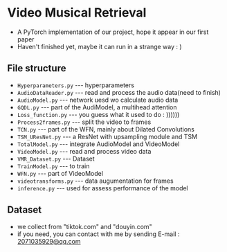 # Video Musical Retrieval

- A PyTorch implementation of our project, hope it appear in our first paper
- Haven't finished yet, maybe it can run in a strange way : )

## File structure

- `Hyperparameters.py` --- hyperparameters
- `AudioDataReader.py` --- read and process the audio data(need to finish)
- `AudioModel.py` --- network uesd wo calculate audio data
- `GQDL.py` --- part of the AudiModel, a multihead attention
- `Loss_function.py` --- you guess what it used to do : ))))))
- `Process2frames.py` --- split the video to frames
- `TCN.py` --- part of the WFN, mainly about Dilated Convolutions
- `TSM_UResNet.py` --- a ResNet with upsampling module and TSM
- `TotalModel.py` --- integrate AudioModel and VideoModel
- `VideoModel.py` --- read and process video data
- `VMR_Dataset.py` --- Dataset
- `TrainModel.py` --- to train
- `WFN.py` --- part of VideoModel
- `videotransforms.py` --- data augumentation for frames
- `inference.py` --- used for assess performance of the model

## Dataset

- we collect from "tiktok.com" and "douyin.com"
- if you need, you can contact with me by sending E-mail : 2071035929@qq.com
